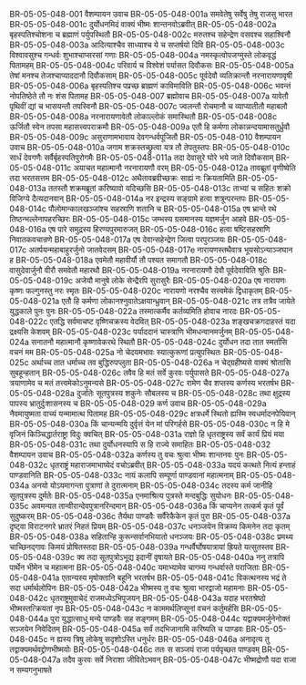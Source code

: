 BR-05-05-048-001	वैशम्पायन उवाच
BR-05-05-048-001a	समवेतेषु सर्वेषु तेषु राजसु भारत
BR-05-05-048-001c	दुर्योधनमिदं वाक्यं भीष्मः शान्तनवोऽब्रवीत्
BR-05-05-048-002a	बृहस्पतिश्चोशना च ब्रह्माणं पर्युपस्थितौ
BR-05-05-048-002c	मरुतश्च सहेन्द्रेण वसवश्च सहाश्विनौ
BR-05-05-048-003a	आदित्याश्चैव साध्याश्च ये च सप्तर्षयो दिवि
BR-05-05-048-003c	विश्वावसुश्च गन्धर्वः शुभाश्चाप्सरसां गणाः
BR-05-05-048-004a	नमस्कृत्वोपजग्मुस्ते लोकवृद्धं पितामहम्
BR-05-05-048-004c	परिवार्य च विश्वेशं पर्यासत दिवौकसः
BR-05-05-048-005a	तेषां मनश्च तेजश्चाप्याददानौ दिवौकसाम्
BR-05-05-048-005c	पूर्वदेवौ व्यतिक्रान्तौ नरनारायणावृषी
BR-05-05-048-006a	बृहस्पतिश्च पप्रच्छ ब्राह्मणं काविमाविति
BR-05-05-048-006c	भवन्तं नोपतिष्ठेते तौ नः शंस पितामह
BR-05-05-048-007	ब्रह्मोवाच
BR-05-05-048-007a	यावेतौ पृथिवीं द्यां च भासयन्तौ तपस्विनौ
BR-05-05-048-007c	ज्वलन्तौ रोचमानौ च व्याप्यातीतौ महाबलौ
BR-05-05-048-008a	नरनारायणावेतौ लोकाल्लोकं समास्थितौ
BR-05-05-048-008c	ऊर्जितौ स्वेन तपसा महासत्त्वपराक्रमौ
BR-05-05-048-009a	एतौ हि कर्मणा लोकान्नन्दयामासतुर्ध्रुवौ
BR-05-05-048-009c	असुराणामभावाय देवगन्धर्वपूजितौ
BR-05-05-048-010	वैशम्पायन उवाच
BR-05-05-048-010a	जगाम शक्रस्तच्छ्रुत्वा यत्र तौ तेपतुस्तपः
BR-05-05-048-010c	सार्धं देवगणैः सर्वैर्बृहस्पतिपुरोगमैः
BR-05-05-048-011a	तदा देवासुरे घोरे भये जाते दिवौकसाम्
BR-05-05-048-011c	अयाचत महात्मानौ नरनारायणौ वरम्
BR-05-05-048-012a	तावब्रूतां वृणीष्वेति तदा भरतसत्तम
BR-05-05-048-012c	अथैतावब्रवीच्छक्रः साह्यं नः क्रियतामिति
BR-05-05-048-013a	ततस्तौ शक्रमब्रूतां करिष्यावो यदिच्छसि
BR-05-05-048-013c	ताभ्यां च सहितः शक्रो विजिग्ये दैत्यदानवान्
BR-05-05-048-014a	नर इन्द्रस्य सङ्ग्रामे हत्वा शत्रून्परन्तपः
BR-05-05-048-014c	पौलोमान्कालखञ्जांश्च सहस्राणि शतानि च
BR-05-05-048-015a	एष भ्रान्ते रथे तिष्ठन्भल्लेनापहरच्छिरः
BR-05-05-048-015c	जम्भस्य ग्रसमानस्य यज्ञमर्जुन आहवे
BR-05-05-048-016a	एष पारे समुद्रस्य हिरण्यपुरमारुजत्
BR-05-05-048-016c	हत्वा षष्टिसहस्राणि निवातकवचान्रणे
BR-05-05-048-017a	एष देवान्सहेन्द्रेण जित्वा परपुरञ्जयः
BR-05-05-048-017c	अतर्पयन्महाबाहुरर्जुनो जातवेदसम्
BR-05-05-048-017e	नारायणस्तथैवात्र भूयसोऽन्याञ्जघान ह
BR-05-05-048-018a	एवमेतौ महावीर्यौ तौ पश्यत समागतौ
BR-05-05-048-018c	वासुदेवार्जुनौ वीरौ समवेतौ महारथौ
BR-05-05-048-019a	नरनारायणौ देवौ पूर्वदेवाविति श्रुतिः
BR-05-05-048-019c	अजेयौ मानुषे लोके सेन्द्रैरपि सुरासुरैः
BR-05-05-048-020a	एष नारायणः कृष्णः फल्गुनस्तु नरः स्मृतः
BR-05-05-048-020c	नारायणो नरश्चैव सत्त्वमेकं द्विधाकृतम्
BR-05-05-048-021a	एतौ हि कर्मणा लोकानश्नुवातेऽक्षयान्ध्रुवान्
BR-05-05-048-021c	तत्र तत्रैव जायेते युद्धकाले पुनः पुनः
BR-05-05-048-022a	तस्मात्कर्मैव कर्तव्यमिति होवाच नारदः
BR-05-05-048-022c	एतद्धि सर्वमाचष्ट वृष्णिचक्रस्य वेदवित्
BR-05-05-048-023a	शङ्खचक्रगदाहस्तं यदा द्रक्ष्यसि केशवम्
BR-05-05-048-023c	पर्याददानं चास्त्राणि भीमधन्वानमर्जुनम्
BR-05-05-048-024a	सनातनौ महात्मानौ कृष्णावेकरथे स्थितौ
BR-05-05-048-024c	दुर्योधन तदा तात स्मर्तासि वचनं मम
BR-05-05-048-025a	नो चेदयमभावः स्यात्कुरूणां प्रत्युपस्थितः
BR-05-05-048-025c	अर्थाच्च तात धर्माच्च तव बुद्धिरुपप्लुता
BR-05-05-048-026a	न चेद्ग्रहीष्यसे वाक्यं श्रोतासि सुबहून्हतान्
BR-05-05-048-026c	तवैव हि मतं सर्वे कुरवः पर्युपासते
BR-05-05-048-027a	त्रयाणामेव च मतं तत्त्वमेकोऽनुमन्यसे
BR-05-05-048-027c	रामेण चैव शप्तस्य कर्णस्य भरतर्षभ
BR-05-05-048-028a	दुर्जातेः सूतपुत्रस्य शकुनेः सौबलस्य च
BR-05-05-048-028c	तथा क्षुद्रस्य पापस्य भ्रातुर्दुःशासनस्य च
BR-05-05-048-029	कर्ण उवाच
BR-05-05-048-029a	नैवमायुष्मता वाच्यं यन्मामात्थ पितामह
BR-05-05-048-029c	क्षत्रधर्मे स्थितो ह्यस्मि स्वधर्मादनपेयिवान्
BR-05-05-048-030a	किं चान्यन्मयि दुर्वृत्तं येन मां परिगर्हसे
BR-05-05-048-030c	न हि मे वृजिनं किञ्चिद्धार्तराष्ट्रा विदुः क्वचित्
BR-05-05-048-031a	राज्ञो हि धृतराष्ट्रस्य सर्वं कार्यं प्रियं मया
BR-05-05-048-031c	तथा दुर्योधनस्यापि स हि राज्ये समाहितः
BR-05-05-048-032	वैशम्पायन उवाच
BR-05-05-048-032a	कर्णस्य तु वचः श्रुत्वा भीष्मः शान्तनवः पुनः
BR-05-05-048-032c	धृतराष्ट्रं महाराजमाभाष्येदं वचोऽब्रवीत्
BR-05-05-048-033a	यदयं कत्थते नित्यं हन्ताहं पाण्डवानिति
BR-05-05-048-033c	नायं कलापि सम्पूर्णा पाण्डवानां महात्मनाम्
BR-05-05-048-034a	अनयो योऽयमागन्ता पुत्राणां ते दुरात्मनाम्
BR-05-05-048-034c	तदस्य कर्म जानीहि सूतपुत्रस्य दुर्मतेः
BR-05-05-048-035a	एनमाश्रित्य पुत्रस्ते मन्दबुद्धिः सुयोधनः
BR-05-05-048-035c	अवमन्यत तान्वीरान्देवपुत्रानरिन्दमान्
BR-05-05-048-036a	किं चाप्यनेन तत्कर्म कृतं पूर्वं सुदुष्करम्
BR-05-05-048-036c	तैर्यथा पाण्डवैः सर्वैरेकैकेन कृतं पुरा
BR-05-05-048-037a	दृष्ट्वा विराटनगरे भ्रातरं निहतं प्रियम्
BR-05-05-048-037c	धनञ्जयेन विक्रम्य किमनेन तदा कृतम्
BR-05-05-048-038a	सहितान्हि कुरून्सर्वानभियातो धनञ्जयः
BR-05-05-048-038c	प्रमथ्य चाच्छिनद्गावः किमयं प्रोषितस्तदा
BR-05-05-048-039a	गन्धर्वैर्घोषयात्रायां ह्रियते यत्सुतस्तव
BR-05-05-048-039c	क्व तदा सूतपुत्रोऽभूद्य इदानीं वृषायते
BR-05-05-048-040a	ननु तत्रापि पार्थेन भीमेन च महात्मना
BR-05-05-048-040c	यमाभ्यामेव चागम्य गन्धर्वास्ते पराजिताः
BR-05-05-048-041a	एतान्यस्य मृषोक्तानि बहूनि भरतर्षभ
BR-05-05-048-041c	विकत्थनस्य भद्रं ते सदा धर्मार्थलोपिनः
BR-05-05-048-042a	भीष्मस्य तु वचः श्रुत्वा भारद्वाजो महामनाः
BR-05-05-048-042c	धृतराष्ट्रमुवाचेदं राजमध्येऽभिपूजयन्
BR-05-05-048-043a	यदाह भरतश्रेष्ठो भीष्मस्तत्क्रियतां नृप
BR-05-05-048-043c	न काममर्थलिप्सूनां वचनं कर्तुमर्हसि
BR-05-05-048-044a	पुरा युद्धात्साधु मन्ये पाण्डवैः सह सङ्गमम्
BR-05-05-048-044c	यद्वाक्यमर्जुनेनोक्तं सञ्जयेन निवेदितम्
BR-05-05-048-045a	सर्वं तदभिजानामि करिष्यति च पाण्डवः
BR-05-05-048-045c	न ह्यस्य त्रिषु लोकेषु सदृशोऽस्ति धनुर्धरः
BR-05-05-048-046a	अनादृत्य तु तद्वाक्यमर्थवद्द्रोणभीष्मयोः
BR-05-05-048-046c	ततः स सञ्जयं राजा पर्यपृच्छत पाण्डवम्
BR-05-05-048-047a	तदैव कुरवः सर्वे निराशा जीवितेऽभवन्
BR-05-05-048-047c	भीष्मद्रोणौ यदा राजा न सम्यगनुभाषते
